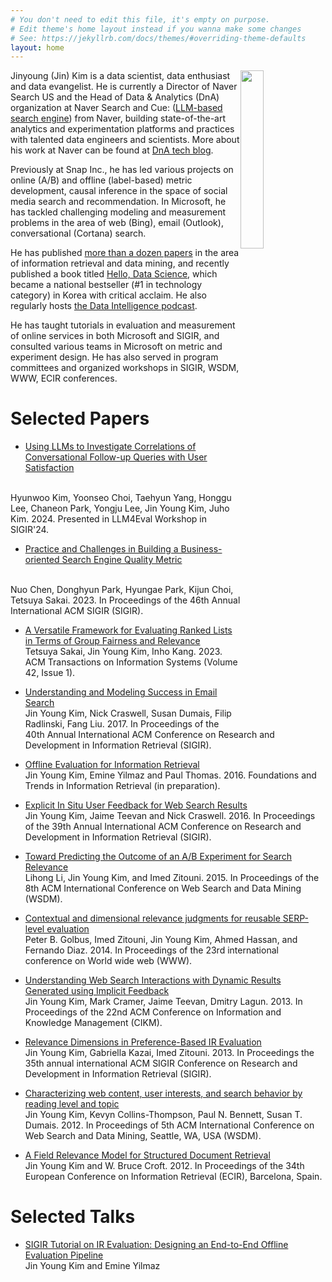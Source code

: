 ```yaml
---
# You don't need to edit this file, it's empty on purpose.
# Edit theme's home layout instead if you wanna make some changes
# See: https://jekyllrb.com/docs/themes/#overriding-theme-defaults
layout: home
---
```

<img src='/images/profile_small.png' style='float:right;' width='27%'>

Jinyoung (Jin) Kim is a data scientist, data enthusiast and data evangelist. He is currently a Director of Naver Search US and the Head of Data & Analytics (DnA) organization at Naver Search and Cue: ([LLM-based search engine](https://cue.search.naver.com/)) from Naver, building state-of-the-art analytics and experimentation platforms and practices with talented data engineers and scientists. More about his work at Naver can be found at [DnA tech blog](https://medium.com/naver-dna-tech-blog). 

Previously at Snap Inc., he has led various projects on online (A/B) and offline (label-based) metric development, causal inference in the space of social media search and recommendation. In Microsoft, he has tackled challenging modeling and measurement problems in the area of web (Bing), email (Outlook), conversational (Cortana) search.

He has published [more than a dozen papers](https://scholar.google.com/citations?user=SOJ0fy8AAAAJ&hl=en) in the area of information retrieval and data mining, and recently published a book titled [Hello, Data Science](http://www.hellodatascience.com/),  which became a national bestseller (#1 in technology category) in Korea with critical acclaim. He also regularly hosts [the Data Intelligence podcast](http://data-intelligence.io/).

He has taught tutorials in evaluation and measurement of online services in both Microsoft and SIGIR, and consulted various teams in Microsoft on metric and experiment design. He has also served in program committees and organized workshops in SIGIR, WSDM, WWW, ECIR conferences.

# Selected Papers

* [Using LLMs to Investigate Correlations of Conversational Follow-up Queries with User Satisfaction](https://arxiv.org/abs/2407.13166)
<br>
Hyunwoo Kim, Yoonseo Choi, Taehyun Yang, Honggu Lee, Chaneon Park, Yongju Lee, Jin Young Kim, Juho Kim. 2024. Presented in LLM4Eval Workshop in SIGIR'24.

* [Practice and Challenges in Building a Business-oriented Search Engine Quality Metric](https://dl.acm.org/doi/abs/10.1145/3539618.3591841)
<br>
Nuo Chen, Donghyun Park, Hyungae Park, Kijun Choi, Tetsuya Sakai. 2023. In Proceedings of the 46th Annual International ACM SIGIR (SIGIR).

* [A Versatile Framework for Evaluating Ranked Lists in Terms of Group Fairness and Relevance](https://dl.acm.org/doi/full/10.1145/3589763)
<br>Tetsuya Sakai, Jin Young Kim, Inho Kang. 2023. ACM Transactions on Information Systems (Volume 42, Issue 1).

* [Understanding and Modeling Success in Email Search](https://rawgit.com/jykim/jykim.github.io/master/files/understanding-modeling-success-email-search.pdf) <br>
Jin Young Kim, Nick Craswell, Susan Dumais, Filip Radlinski, Fang Liu. 2017. In Proceedings of the 40th Annual International ACM Conference on Research and Development in Information Retrieval (SIGIR).

* [Offline Evaluation for Information Retrieval](https://cdn.rawgit.com/jykim/fntir/master/fntir_offline_evaluation.pdf) <br>
Jin Young Kim, Emine Yilmaz and Paul Thomas. 2016. Foundations and Trends in Information Retrieval (in preparation).

* [Explicit In Situ User Feedback for Web Search Results](http://dl.acm.org/citation.cfm?id=2914754) <br>
Jin Young Kim, Jaime Teevan and Nick Craswell. 2016. In Proceedings of the 39th Annual International ACM Conference on Research and Development in Information Retrieval (SIGIR).

* [Toward Predicting the Outcome of an A/B Experiment for Search Relevance](https://www.microsoft.com/en-us/research/publication/toward-predicting-the-outcome-of-an-ab-experiment-for-search-relevance/) <br>
Lihong Li, Jin Young Kim, and Imed Zitouni. 2015. In Proceedings of the 8th ACM International Conference on Web Search and Data Mining (WSDM).

* [Contextual and dimensional relevance judgments for reusable SERP-level evaluation](http://research.microsoft.com/en-us/UM/People/hassanam/papers/GolbusWWW2104.pdf) <br>
Peter B. Golbus, Imed Zitouni, Jin Young Kim, Ahmed Hassan, and Fernando Diaz. 2014. In Proceedings of the 23rd international conference on World wide web (WWW).

* [Understanding Web Search Interactions with Dynamic Results Generated using Implicit Feedback](http://research.microsoft.com/en-us/um/people/teevan/publications/papers/cikm13.pdf) <br>
Jin Young Kim, Mark Cramer, Jaime Teevan, Dmitry Lagun. 2013. In Proceedings of the 22nd ACM Conference on Information and Knowledge Management (CIKM).

* [Relevance Dimensions in Preference-Based IR Evaluation](http://dl.acm.org/citation.cfm?id=2484168) <br>
Jin Young Kim, Gabriella Kazai, Imed Zitouni. 2013. In Proceedings the 35th annual international ACM SIGIR Conference on Research and Development in Information Retrieval (SIGIR).

* [Characterizing web content, user interests, and search behavior by reading level and topic](http://research.microsoft.com/en-us/um/people/pauben/papers/wsdm2012-rlt-kim-et-al.pdf) <br>
Jin Young Kim, Kevyn Collins-Thompson, Paul N. Bennett, Susan T. Dumais. 2012. In Proceedings of 5th ACM International Conference on Web Search and Data Mining, Seattle, WA, USA (WSDM).

* [A Field Relevance Model for Structured Document Retrieval](https://people.cs.umass.edu/~jykim/papers/ecir12_frm_jykim_croft_camera.pdf) <br>
Jin Young Kim and W. Bruce Croft. 2012. In Proceedings of the 34th European Conference on Information Retrieval (ECIR), Barcelona, Spain.

# Selected Talks

* [SIGIR Tutorial on IR Evaluation: Designing an End-to-End Offline Evaluation Pipeline](http://www.slideshare.net/lifidea/sigir-tutorial-on-ir-evaluation-designing-an-endtoend-offline-evaluation-pipeline) <br>
Jin Young Kim and Emine Yilmaz
